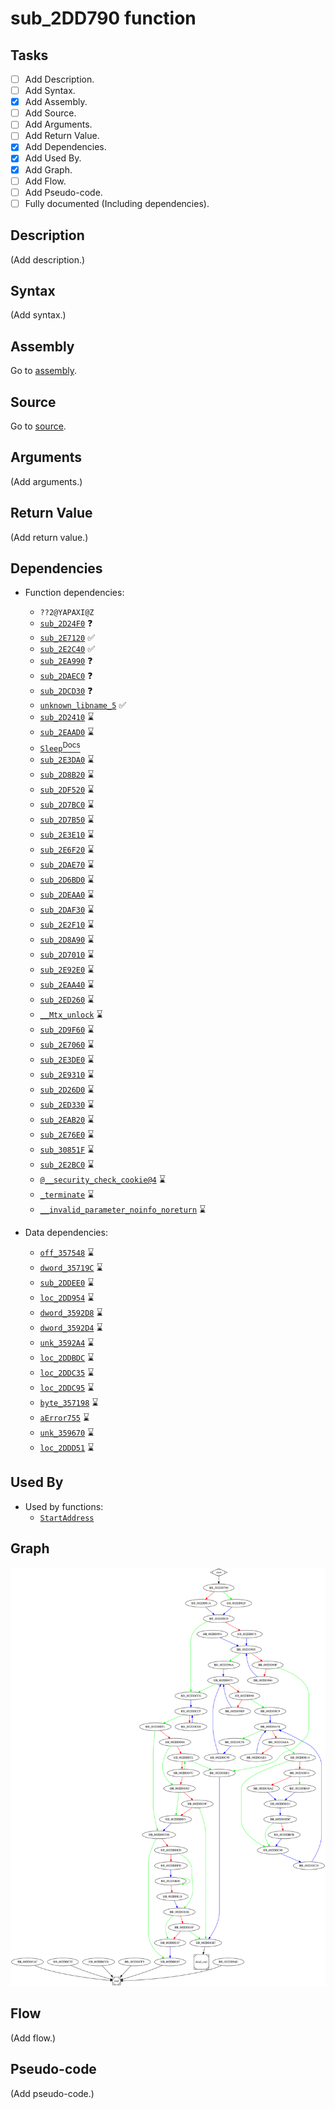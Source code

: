 # sub_2DD790 function

## Tasks

- [ ] Add Description.
- [ ] Add Syntax.
- [X] Add Assembly.
- [ ] Add Source.
- [ ] Add Arguments.
- [ ] Add Return Value.
- [X] Add Dependencies.
- [X] Add Used By.
- [X] Add Graph.
- [ ] Add Flow.
- [ ] Add Pseudo-code.
- [ ] Fully documented (Including dependencies).

## Description

(Add description.)

## Syntax

(Add syntax.)

## Assembly

Go to [assembly](../asm/sub_2DD790.asm).

## Source

Go to [source](../cc/sub_2DD790.cc).

## Arguments

(Add arguments.)

## Return Value

(Add return value.)

## Dependencies

* Function dependencies:
  * `??2@YAPAXI@Z`
  * [`sub_2D24F0`](sub_2D24F0.md) ❓
  * [`sub_2E7120`](sub_2E7120.md) ✅
  * [`sub_2E2C40`](sub_2E2C40.md) ✅
  * [`sub_2EA990`](sub_2EA990.md) ❓
  * [`sub_2DAEC0`](sub_2DAEC0.md) ❓
  * [`sub_2DCD30`](sub_2DCD30.md) ❓
  * [`unknown_libname_5`](unknown_libname_5.md) ✅
  * [`sub_2D2410`](sub_2D2410.md) ⌛
  * [`sub_2EAAD0`](sub_2EAAD0.md) ⌛
  * [`Sleep`<sup>Docs</sup>](https://docs.microsoft.com/en-us/windows/win32/api/synchapi/nf-synchapi-sleep)
  * [`sub_2E3DA0`](sub_2E3DA0.md) ⌛
  * [`sub_2D8B20`](sub_2D8B20.md) ⌛
  * [`sub_2DF520`](sub_2DF520.md) ⌛
  * [`sub_2D7BC0`](sub_2D7BC0.md) ⌛
  * [`sub_2D7B50`](sub_2D7B50.md) ⌛
  * [`sub_2E3E10`](sub_2E3E10.md) ⌛
  * [`sub_2E6F20`](sub_2E6F20.md) ⌛
  * [`sub_2DAE70`](sub_2DAE70.md) ⌛
  * [`sub_2D6BD0`](sub_2D6BD0.md) ⌛
  * [`sub_2DEAA0`](sub_2DEAA0.md) ⌛
  * [`sub_2DAF30`](sub_2DAF30.md) ⌛
  * [`sub_2E2F10`](sub_2E2F10.md) ⌛
  * [`sub_2D8A90`](sub_2D8A90.md) ⌛
  * [`sub_2D7010`](sub_2D7010.md) ⌛
  * [`sub_2E92E0`](sub_2E92E0.md) ⌛
  * [`sub_2EAA40`](sub_2EAA40.md) ⌛
  * [`sub_2ED260`](sub_2ED260.md) ⌛
  * [`__Mtx_unlock`](__Mtx_unlock.md) ⌛
  * [`sub_2D9F60`](sub_2D9F60.md) ⌛
  * [`sub_2E7060`](sub_2E7060.md) ⌛
  * [`sub_2E3DE0`](sub_2E3DE0.md) ⌛
  * [`sub_2E9310`](sub_2E9310.md) ⌛
  * [`sub_2D26D0`](sub_2D26D0.md) ⌛
  * [`sub_2ED330`](sub_2ED330.md) ⌛
  * [`sub_2EAB20`](sub_2EAB20.md) ⌛
  * [`sub_2E76E0`](sub_2E76E0.md) ⌛
  * [`sub_30851F`](sub_30851F.md) ⌛
  * [`sub_2E2BC0`](sub_2E2BC0.md) ⌛
  * [`@__security_check_cookie@4`](@__security_check_cookie@4.md) ⌛
  * [`_terminate`](_terminate.md) ⌛
  * [`__invalid_parameter_noinfo_noreturn`](__invalid_parameter_noinfo_noreturn.md) ⌛


* Data dependencies:
  * [`off_357548`](off_357548.md) ⌛
  * [`dword_35719C`](dword_35719C.md) ⌛
  * [`sub_2DDEE0`](sub_2DDEE0.md) ⌛
  * [`loc_2DD954`](loc_2DD954.md) ⌛
  * [`dword_3592D8`](dword_3592D8.md) ⌛
  * [`dword_3592D4`](dword_3592D4.md) ⌛
  * [`unk_3592A4`](unk_3592A4.md) ⌛
  * [`loc_2DDBDC`](loc_2DDBDC.md) ⌛
  * [`loc_2DDC35`](loc_2DDC35.md) ⌛
  * [`loc_2DDC95`](loc_2DDC95.md) ⌛
  * [`byte_357198`](byte_357198.md) ⌛
  * [`aError755`](aError755.md) ⌛
  * [`unk_359670`](unk_359670.md) ⌛
  * [`loc_2DDD51`](loc_2DDD51.md) ⌛

## Used By

* Used by functions:
  * [`StartAddress`](StartAddress.md)

## Graph

![sub_2DD790 Graph](../svg/sub_2DD790.svg "sub_2DD790 Graph")

## Flow

(Add flow.)

## Pseudo-code

(Add pseudo-code.)
